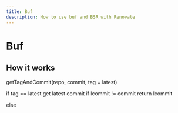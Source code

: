 ```yaml
---
title: Buf
description: How to use buf and BSR with Renovate
---
```


# Buf

## How it works

getTagAndCommit(repo, commit, tag = latest)

if tag == latest
get latest commit
if lcommit != commit return lcommit

else
